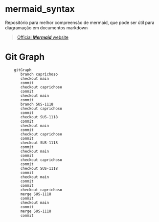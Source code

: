 # mermaid_syntax
Repositório para melhor compreensão de mermaid, que pode ser útil para diagramação em documentos markdown

>[Official ***Mermaid*** website](https://mermaid.js.org/intro/)

# Git Graph

```mermaid
    gitGraph
       branch caprichoso
       checkout main
       commit
       checkout caprichoso
       commit
       checkout main
       commit
       branch SUS-1118
       checkout caprichoso
       commit
       checkout SUS-1118
       commit
       checkout main
       commit
       checkout caprichoso
       commit
       checkout SUS-1118
       commit
       checkout main
       commit
       checkout caprichoso
       commit
       checkout SUS-1118
       commit
       checkout main
       commit
       commit
       checkout caprichoso
       merge SUS-1118
       commit
       checkout main
       commit
       merge SUS-1118
       commit

```